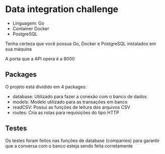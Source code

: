 # Data integration challenge

- Linguagem: Go
- Container Docker
- PostgreSQL

Tenha certeza que você possua Go, Docker e PostgreSQL instalados em sua máquina

A porta que a API opera é a 8000

## Packages

O projeto está dividido em 4 packages:
- database: Utilizado para fazer a conexão com o banco de dados
- models: Modelo utilizado para as transações em banco
- readCSV: Possui as funções de leitura dos arquivos CSV
- routes: Cria as rotas para requisições do tipo HTTP


## Testes

Os testes foram feitos nas funções de database (companies) para garantir que a conversa com o banco esteja sendo feita corretamente
